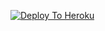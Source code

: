 [![Deploy To Heroku](https://www.herokucdn.com/deploy/button.svg)](https://heroku.com/deploy?template=https://github.com/ias1234/ALLTXT)
